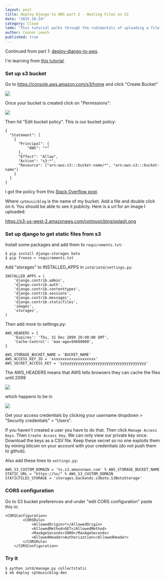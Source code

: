 ```yaml
---
layout: post
title: Deploy Django to AWS part 2 - Hosting Files on S3
date: "2015-10-24"
category: Cloud
lede: "This tutorial walks through the rudimentals of uploading a file to an S3 bucket using Django. We go through setting bucket permissions and navigating the AWS console."
author: Connor Leech
published: true
---
```


Continued from part 1: [deploy-django-to-aws](http://connorleech.ghost.io/deploy-django-to-aws/).

I'm learning from [this tutorial](https://www.caktusgroup.com/blog/2014/11/10/Using-Amazon-S3-to-store-your-Django-sites-static-and-media-files/).

### Set up s3 bucket

Go to https://console.aws.amazon.com/s3/home and click "Create Bucket"

![](/content/images/2015/06/Screen-Shot-2015-06-18-at-2-07-17-PM.png)


Once your bucket is created click on "Permissions":

![](/content/images/2015/06/Screen-Shot-2015-06-18-at-2-27-07-PM.png)

Then hit "Edit bucket policy". This is our bucket policy:

```
{
  "Statement": [
    {
      "Principal": {
          "AWS": "*"
      },
      "Effect": "Allow",
      "Action": "s3:*",
      "Resource": ["arn:aws:s3:::bucket-name/*", "arn:aws:s3:::bucket-name"]
    }
  ]
}
```

I got the policy from this [Stack Overflow post](http://stackoverflow.com/questions/10854095/boto-exception-s3responseerror-s3responseerror-403-forbidden).

Where `cptmusicblog` is the name of my bucket. Add a file and double click on it. You should be able to see it publicly. Here is a url for an image I uploaded:

https://s3-us-west-2.amazonaws.com/cptmusicblog/splash.png

### Set up django to get static files from s3

Install some packages and add them to `requirements.txt`:

```
$ pip install django-storages boto
$ pip freeze > requirements.txt
```

Add "storages" to INSTALLED_APPS in `iotd/iotd/settings.py`:

```
INSTALLED_APPS = (
    'django.contrib.admin',
    'django.contrib.auth',
    'django.contrib.contenttypes',
    'django.contrib.sessions',
    'django.contrib.messages',
    'django.contrib.staticfiles',
    'images',
    'storages',
)
```

Then add more to settings.py:

```
AWS_HEADERS = {
    'Expires': 'Thu, 31 Dec 2099 20:00:00 GMT',
    'Cache-Control': 'max-age=94608000',
}

AWS_STORAGE_BUCKET_NAME = 'BUCKET_NAME'
AWS_ACCESS_KEY_ID = 'xxxxxxxxxxxxxxxxxxxx'
AWS_SECRET_ACCESS_KEY = 'yyyyyyyyyyyyyyyyyyyyyyyyyyyyyyyyyyyyyyy'
```

The AWS_HEADERS means that AWS tells browsers they can cache the files until 2099

![](http://media.giphy.com/media/3jmLczk5BbfZC/giphy.gif)

which happens to be in

![](http://media.giphy.com/media/11fp850173Eoyk/giphy.gif)

Get your access credentials by clicking your username dropdown > "Security credentials" > "Users".

If you haven't created a user you have to do that. Then click `Manage Access Keys`. Then `Create Access Key`. We can only view our private key once. Download the keys as a CSV file. Keep these secret so no one exploits them by mining bitcoin on your account with your credentials (do not push them to github).

Also add these lines to `settings.py`:

```
AWS_S3_CUSTOM_DOMAIN = '%s.s3.amazonaws.com' % AWS_STORAGE_BUCKET_NAME
STATIC_URL = "https://%s/" % AWS_S3_CUSTOM_DOMAIN
STATICFILES_STORAGE = 'storages.backends.s3boto.S3BotoStorage'
```


### CORS configuration

Go to S3 bucket preferences and under "edit CORS configuration" paste this in:

```
<CORSConfiguration>
        <CORSRule>
            <AllowedOrigin>*</AllowedOrigin>
            <AllowedMethod>GET</AllowedMethod>
            <MaxAgeSeconds>3000</MaxAgeSeconds>
            <AllowedHeader>Authorization</AllowedHeader>
        </CORSRule>
    </CORSConfiguration>
```

### Try it

```
$ python iotd/manage.py collectstatic
$ eb deploy cptmusicblog-dev
```